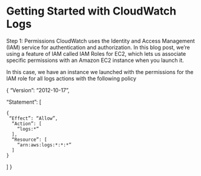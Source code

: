 # Getting Started with CloudWatch Logs

Step 1: Permissions
CloudWatch uses the Identity and Access Management (IAM) service for authentication and authorization. In this blog post, we’re using a feature of IAM called IAM Roles for EC2, which lets us associate specific permissions with an Amazon EC2 instance when you launch it.

In this case, we have an instance we launched with the permissions for the IAM role for all logs actions with the following policy

{
  “Version”: “2012-10-17”,
 
  “Statement”: [
   
    {
     “Effect”: “Allow”,
      “Action”: [
        “logs:*”
      ],
      “Resource”: [
        “arn:aws:logs:*:*:*”
      ]
    }
  ]
}
